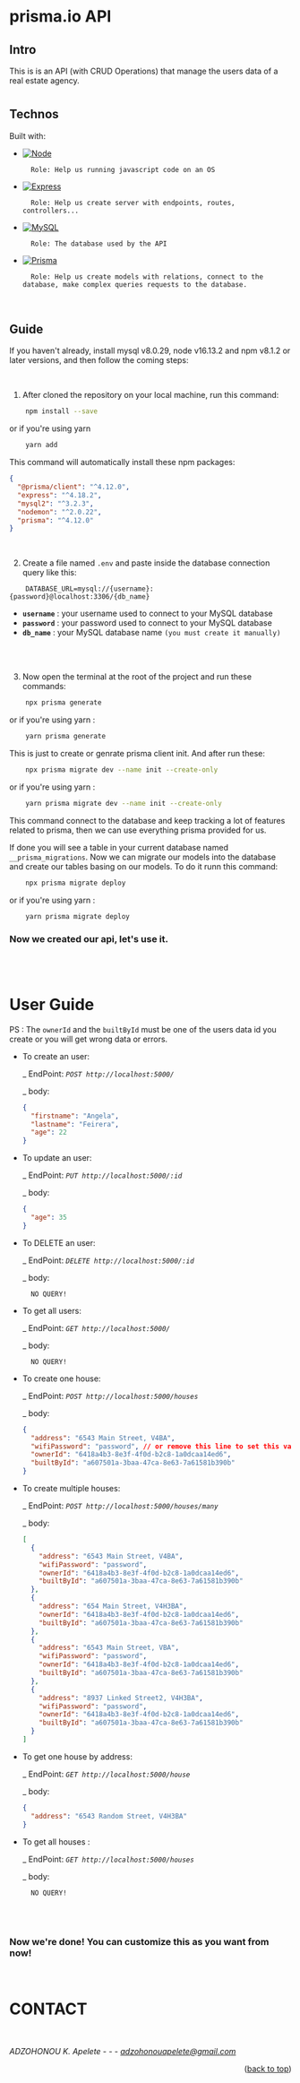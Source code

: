 # prisma.io API

## Intro

<!-- This is just an api built with [prisma.io](https://www.prisma.io/), a MYSQL database, and express. -->

This is is an API (with CRUD Operations) that manage the users data of a real estate agency.

#

## Technos

Built with:

- [![Node][node.js]][node-url]

        Role: Help us running javascript code on an OS

- [![Express][express.js]][express-url]

        Role: Help us create server with endpoints, routes, controllers...

- [![MySQL][mysql]][mysql-url]

        Role: The database used by the API

- [![Prisma][prisma]][prisma-url]

        Role: Help us create models with relations, connect to the database, make complex queries requests to the database.

<br>

## Guide

If you haven't already, install mysql v8.0.29, node v16.13.2 and npm v8.1.2 or later versions, and then follow the coming steps:

<br>

1. After cloned the repository on your local machine, run this command:

```sh
    npm install --save
```

or if you're using yarn

```sh
    yarn add
```

This command will automatically install these npm packages:

```json
{
  "@prisma/client": "^4.12.0",
  "express": "^4.18.2",
  "mysql2": "^3.2.3",
  "nodemon": "^2.0.22",
  "prisma": "^4.12.0"
}
```

<br>

2.  Create a file named `.env` and paste inside the database connection query like this:

```.env
    DATABASE_URL=mysql://{username}:{password}@localhost:3306/{db_name}
```

- **`username`** : your username used to connect to your MySQL database
- **`password`** : your password used to connect to your MySQL database
- **`db_name`** : your MySQL database name `(you must create it manually)`

<br>
<br>

3. Now open the terminal at the root of the project and run these commands:

```sh
    npx prisma generate
```

or if you're using yarn :

```sh
    yarn prisma generate
```

This is just to create or genrate prisma client init.
And after run these:

```sh
    npx prisma migrate dev --name init --create-only
```

or if you're using yarn :

```sh
    yarn prisma migrate dev --name init --create-only
```

This command connect to the database and keep tracking a lot of features related to prisma, then we can use everything prisma provided for us.

If done you will see a table in your current database named `__prisma_migrations`. Now we can migrate our models into the database and create our tables basing on our models. To do it runn this command:

```sh
    npx prisma migrate deploy
```

or if you're using yarn :

```sh
    yarn prisma migrate deploy
```

### Now we created our api, let's use it.

<br>
<br>

# User Guide

PS : The `ownerId` and the `builtById` must be one of the users data id you create or you will get wrong data or errors.

- To create an user:

  \_ EndPoint: _`POST http://localhost:5000/`_

  \_ body:

  ```json
  {
    "firstname": "Angela",
    "lastname": "Feirera",
    "age": 22
  }
  ```

- To update an user:

  \_ EndPoint: _`PUT http://localhost:5000/:id`_

  \_ body:

  ```json
  {
    "age": 35
  }
  ```

- To DELETE an user:

  \_ EndPoint: _`DELETE http://localhost:5000/:id`_

  \_ body:

        NO QUERY!

- To get all users:

  \_ EndPoint: _`GET http://localhost:5000/`_

  \_ body:

        NO QUERY!

- To create one house:

  \_ EndPoint: _`POST http://localhost:5000/houses`_

  \_ body:

  ```json
  {
    "address": "6543 Main Street, V4BA",
    "wifiPassword": "password", // or remove this line to set this variable value to "null"
    "ownerId": "6418a4b3-8e3f-4f0d-b2c8-1a0dcaa14ed6",
    "builtById": "a607501a-3baa-47ca-8e63-7a61581b390b"
  }
  ```

- To create multiple houses:

  \_ EndPoint: _`POST http://localhost:5000/houses/many`_

  \_ body:

  ```json
  [
    {
      "address": "6543 Main Street, V4BA",
      "wifiPassword": "password",
      "ownerId": "6418a4b3-8e3f-4f0d-b2c8-1a0dcaa14ed6",
      "builtById": "a607501a-3baa-47ca-8e63-7a61581b390b"
    },
    {
      "address": "654 Main Street, V4H3BA",
      "ownerId": "6418a4b3-8e3f-4f0d-b2c8-1a0dcaa14ed6",
      "builtById": "a607501a-3baa-47ca-8e63-7a61581b390b"
    },
    {
      "address": "6543 Main Street, VBA",
      "wifiPassword": "password",
      "ownerId": "6418a4b3-8e3f-4f0d-b2c8-1a0dcaa14ed6",
      "builtById": "a607501a-3baa-47ca-8e63-7a61581b390b"
    },
    {
      "address": "8937 Linked Street2, V4H3BA",
      "wifiPassword": "password",
      "ownerId": "6418a4b3-8e3f-4f0d-b2c8-1a0dcaa14ed6",
      "builtById": "a607501a-3baa-47ca-8e63-7a61581b390b"
    }
  ]
  ```

- To get one house by address:

  \_ EndPoint: _`GET http://localhost:5000/house`_

  \_ body:

  ```json
  {
    "address": "6543 Random Street, V4H3BA"
  }
  ```

- To get all houses :

  \_ EndPoint: _`GET http://localhost:5000/houses`_

  \_ body:

        NO QUERY!

<br>
<br>

### Now we're done! You can customize this as you want from now!

<br>

#   CONTACT

<br>

*ADZOHONOU K. Apelete*  - - -  *adzohonouapelete@gmail.com*

<p align="right">(<a href="#top">back to top</a>)</p>

<!-- MARKDOWN LINKS & IMAGES -->
<!-- https://www.markdownguide.org/basic-syntax/#reference-style-links -->

[express.js]: https://img.shields.io/badge/Express-20232A?style=for-the-badge&logo=express&logoColor=61DAFB
[express-url]: https://expressjs.com
[node.js]: https://img.shields.io/badge/Node.js-35495E?style=for-the-badge&logo=nodedotjs&logoColor=4FC08D
[node-url]: https://nodejs.org/en/
[mysql]: https://img.shields.io/badge/MySQL-111?style=for-the-badge&logo=mysql&logoColor=white
[mysql-url]: https://www.mysql.com
[prisma-url]: https://www.prisma.io/
[prisma]: https://img.shields.io/badge/Prisma-gray?style=for-the-badge&logo=Prisma&logoColor=61DAFB
